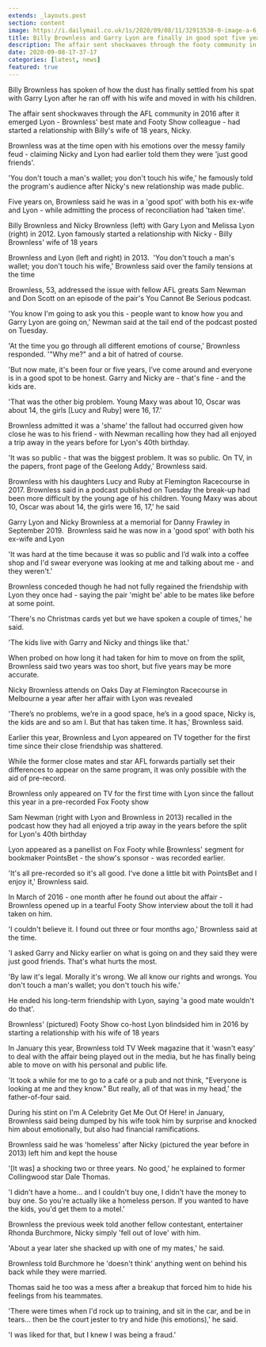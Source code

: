 ```yaml
---
extends: _layouts.post
section: content
image: https://i.dailymail.co.uk/1s/2020/09/08/11/32913538-0-image-a-6_1599562785161.jpg 
title: Billy Brownless and Garry Lyon are finally in good spot five years after he ran off with his wife 
description: The affair sent shockwaves through the footy community in 2016 after it emerged Lyon - Brownless Footy Show colleague - had started a relationship with Billys wife of 18 years Nicky. 
date: 2020-09-08-17-37-17 
categories: [latest, news] 
featured: true 
--- 
```

Billy Brownless has spoken of how the dust has finally settled from his spat with Garry Lyon after he ran off with his wife and moved in with his children.

The affair sent shockwaves through the AFL community in 2016 after it emerged Lyon - Brownless' best mate and Footy Show colleague - had started a relationship with Billy's wife of 18 years, Nicky.

Brownless was at the time open with his emotions over the messy family feud - claiming Nicky and Lyon had earlier told them they were 'just good friends'.

'You don't touch a man's wallet; you don't touch his wife,' he famously told the program's audience after Nicky's new relationship was made public. 

Five years on, Brownless said he was in a 'good spot' with both his ex-wife and Lyon - while admitting the process of reconciliation had 'taken time'.

Billy Brownless and Nicky Brownless (left) with Gary Lyon and Melissa Lyon (right) in 2012. Lyon famously started a relationship with Nicky - Billy Brownless' wife of 18 years

Brownless and Lyon (left and right) in 2013.  'You don't touch a man's wallet; you don't touch his wife,' Brownless said over the family tensions at the time

Brownless, 53, addressed the issue with fellow AFL greats Sam Newman and Don Scott on an episode of the pair's You Cannot Be Serious podcast.

'You know I'm going to ask you this - people want to know how you and Garry Lyon are going on,' Newman said at the tail end of the podcast posted on Tuesday.

'At the time you go through all different emotions of course,' Brownless responded. '"Why me?" and a bit of hatred of course.

'But now mate, it's been four or five years, I’ve come around and everyone is in a good spot to be honest. Garry and Nicky are - that's fine - and the kids are.

'That was the other big problem. Young Maxy was about 10, Oscar was about 14, the girls [Lucy and Ruby] were 16, 17.' 

Brownless admitted it was a 'shame' the fallout had occurred given how close he was to his friend - with Newman recalling how they had all enjoyed a trip away in the years before for Lyon's 40th birthday.

'It was so public - that was the biggest problem. It was so public. On TV, in the papers, front page of the Geelong Addy,' Brownless said.  

Brownless with his daughters Lucy and Ruby at Flemington Racecourse in 2017. Brownless said in a podcast published on Tuesday the break-up had been more difficult by the young age of his children. Young Maxy was about 10, Oscar was about 14, the girls were 16, 17,' he said

Garry Lyon and Nicky Brownless at a memorial for Danny Frawley in September 2019.  Brownless said he was now in a 'good spot' with both his ex-wife and Lyon

'It was hard at the time because it was so public and I’d walk into a coffee shop and I'd swear everyone was looking at me and talking about me - and they weren't.'

Brownless conceded though he had not fully regained the friendship with Lyon they once had - saying the pair 'might be' able to be mates like before at some point.

'There's no Christmas cards yet but we have spoken a couple of times,' he said.  

'The kids live with Garry and Nicky and things like that.'

When probed on how long it had taken for him to move on from the split, Brownless said two years was too short, but five years may be more accurate.

Nicky Brownless attends on Oaks Day at Flemington Racecourse in Melbourne a year after her affair with Lyon was revealed

'There’s no problems, we’re in a good space, he’s in a good space, Nicky is, the kids are and so am I. But that has taken time. It has,' Brownless said.

Earlier this year, Brownless and Lyon appeared on TV together for the first time since their close friendship was shattered.

While the former close mates and star AFL forwards partially set their differences to appear on the same program, it was only possible with the aid of pre-record.  

Brownless only appeared on TV for the first time with Lyon since the fallout this year in a pre-recorded Fox Footy show

Sam Newman (right with Lyon and Brownless in 2013) recalled in the podcast how they had all enjoyed a trip away in the years before the split for Lyon's 40th birthday

Lyon appeared as a panellist on Fox Footy while Brownless' segment for bookmaker PointsBet - the show's sponsor - was recorded earlier.

'It's all pre-recorded so it's all good. I've done a little bit with PointsBet and I enjoy it,' Brownless said.

In March of 2016 - one month after he found out about the affair - Brownless opened up in a tearful Footy Show interview about the toll it had taken on him.

'I couldn't believe it. I found out three or four months ago,' Brownless said at the time. 

'I asked Garry and Nicky earlier on what is going on and they said they were just good friends. That's what hurts the most.

'By law it's legal. Morally it's wrong. We all know our rights and wrongs. You don't touch a man's wallet; you don't touch his wife.'

He ended his long-term friendship with Lyon, saying 'a good mate wouldn't do that'.

Brownless' (pictured) Footy Show co-host Lyon blindsided him in 2016 by starting a relationship with his wife of 18 years

In January this year, Brownless told TV Week magazine that it 'wasn't easy' to deal with the affair being played out in the media, but he has finally being able to move on with his personal and public life. 

'It took a while for me to go to a café or a pub and not think, "Everyone is looking at me and they know." But really, all of that was in my head,' the father-of-four said.  

During his stint on I'm A Celebrity Get Me Out Of Here! in January,  Brownless said being dumped by his wife took him by surprise and knocked him about emotionally, but also had financial ramifications. 

 Brownless said he was 'homeless' after Nicky (pictured the year before in 2013) left him and kept the house

'[It was] a shocking two or three years. No good,' he explained to former Collingwood star Dale Thomas.

'I didn't have a home... and I couldn't buy one, I didn't have the money to buy one. So you're actually like a homeless person. If you wanted to have the kids, you'd get them to a motel.'  

Brownless the previous week told another fellow contestant, entertainer Rhonda Burchmore, Nicky simply 'fell out of love' with him.

'About a year later she shacked up with one of my mates,' he said.

Brownless told Burchmore he 'doesn't think' anything went on behind his back while they were married.

Thomas said he too was a mess after a breakup that forced him to hide his feelings from his teammates.

'There were times when I'd rock up to training, and sit in the car, and be in tears… then be the court jester to try and hide (his emotions),' he said.

'I was liked for that, but I knew I was being a fraud.' 

